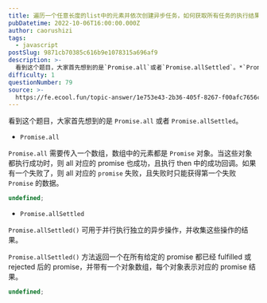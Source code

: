 ```yaml
---
title: 遍历一个任意长度的list中的元素并依次创建异步任务，如何获取所有任务的执行结果？
pubDatetime: 2022-10-06T16:00:00.000Z
author: caorushizi
tags:
  - javascript
postSlug: 9871cb70385c616b9e1078315a696af9
description: >-
  看到这个题目，大家首先想到的是`Promise.all`或者`Promise.allSettled`。*`Promise.all``Promise.all`需要传入一个数组，数组中的元素都是`Prom
difficulty: 1
questionNumber: 79
source: >-
  https://fe.ecool.fun/topic-answer/1e753e43-2b36-405f-8267-f00afc7656c1?orderBy=updateTime&order=desc&tagId=10
---
```


看到这个题目，大家首先想到的是 `Promise.all` 或者 `Promise.allSettled`。

- `Promise.all`

`Promise.all` 需要传入一个数组，数组中的元素都是 `Promise` 对象。当这些对象都执行成功时，则 all 对应的 promise 也成功，且执行 then 中的成功回调。如果有一个失败了，则 all 对应的 `promise` 失败，且失败时只能获得第一个失败 `Promise` 的数据。

```typescript
undefined;
```

- `Promise.allSettled`

`Promise.allSettled()` 可用于并行执行独立的异步操作，并收集这些操作的结果。

`Promise.allSettled()` 方法返回一个在所有给定的 promise 都已经 fulfilled 或 rejected 后的 promise，并带有一个对象数组，每个对象表示对应的 promise 结果。

```typescript
undefined;
```
